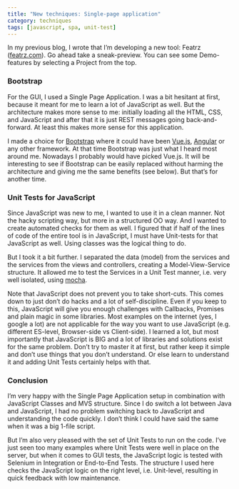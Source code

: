 ```yaml
---
title: "New techniques: Single-page application"
category: techniques
tags: [javascript, spa, unit-test]
---
```


In my previous blog, I wrote that I’m developing a new tool: Featrz ([featrz.com](https://featrz.com/)). Go ahead take a sneak-preview. You can see some Demo-features by selecting a Project from the top.

### Bootstrap
For the GUI, I used a Single Page Application. I was a bit hesitant at first, because it meant for me to learn a lot of JavaScript as well. But the architecture makes more sense to me: initially loading all the HTML, CSS, and JavaScript and after that it is just REST messages going back-and-forward. At least this makes more sense for this application.

I made a choice for [Bootstrap](https://getbootstrap.com/) where it could have been [Vue.js](https://vuejs.org/), [Angular](https://angular.io/) or any other framework. At that time Bootstrap was just what I heard most around me. Nowadays I probably would have picked Vue.js. It will be interesting to see if Bootstrap can be easily replaced without harming the architecture and giving me the same benefits (see below). But that’s for another time.

### Unit Tests for JavaScript
Since JavaScript was new to me, I wanted to use it in a clean manner. Not the hacky scripting way, but more in a structured OO way. And I wanted to create automated checks for them as well. I figured that if half of the lines of code of the entire tool is in JavaScript, I must have Unit-tests for that JavaScript as well. Using classes was the logical thing to do.

But I took it a bit further. I separated the data (model) from the services and the services from the views and controllers, creating a Model-View-Service structure. It allowed me to test the Services in a Unit Test manner, i.e. very well isolated, using [mocha](https://mochajs.org/).

Note that JavaScript does not prevent you to take short-cuts. This comes down to just don’t do hacks and a lot of self-discipline. Even if you keep to this, JavaScript will give you enough challenges with Callbacks, Promises and plain magic in some libraries. Most examples on the internet (yes, I google a lot) are not applicable for the way you want to use JavaScript (e.g. different ES-level, Browser-side vs Client-side). I learned a lot, but most importantly that JavaScript is BIG and a lot of libraries and solutions exist for the same problem. Don’t try to master it at first, but rather keep it simple and don’t use things that you don’t understand. Or else learn to understand it and adding Unit Tests certainly helps with that.

### Conclusion
I’m very happy with the Single Page Application setup in combination with JavaScript Classes and MVS structure. Since I do switch a lot between Java and JavaScript, I had no problem switching back to JavaScript and understanding the code quickly. I don’t think I could have said the same when it was a big 1-file script.

But I’m also very pleased with the set of Unit Tests to run on the code. I’ve just seen too many examples where Unit Tests were well in place on the server, but when it comes to GUI tests, the JavaScript logic is tested with Selenium in Integration or End-to-End Tests. The structure I used here checks the JavaScript logic on the right level, i.e. Unit-level, resulting in quick feedback with low maintenance.